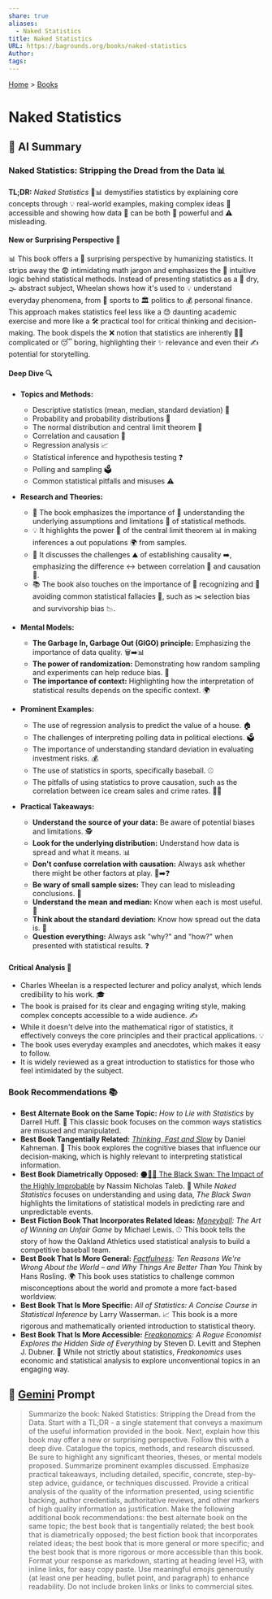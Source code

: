 ```yaml
---
share: true
aliases:
  - Naked Statistics
title: Naked Statistics
URL: https://bagrounds.org/books/naked-statistics
Author: 
tags: 
---
```

[Home](../index.md) > [Books](./index.md)  
# Naked Statistics  
## 🤖 AI Summary  
### Naked Statistics: Stripping the Dread from the Data 📊  
**TL;DR:** *Naked Statistics* 🙈📊 demystifies statistics by explaining core concepts through 💡 real-world examples, making complex ideas 🧠 accessible and showing how data 🧮 can be both 💪 powerful and ⚠️ misleading.  
  
#### **New or Surprising Perspective 🤯**  
📊 This book offers a 🤯 surprising perspective by humanizing statistics. It strips away the 😨 intimidating math jargon and emphasizes the 🤔 intuitive logic behind statistical methods. Instead of presenting statistics as a 🌵 dry, 🌫️ abstract subject, Wheelan shows how it's used to 💡 understand everyday phenomena, from 🏀 sports to 🏛️ politics to 💰 personal finance. This approach makes statistics feel less like a 😓 daunting academic exercise and more like a 🛠️ practical tool for critical thinking and decision-making. The book dispels the ❌ notion that statistics are inherently 😵‍💫 complicated or 😴 boring, highlighting their ✨ relevance and even their ✍️ potential for storytelling.  
  
#### **Deep Dive 🔍**  
* **Topics and Methods:**  
    * Descriptive statistics (mean, median, standard deviation) 📏  
    * Probability and probability distributions 🎲  
    * The normal distribution and central limit theorem 🔔  
    * Correlation and causation 🤝  
    * Regression analysis 📈  
    * Statistical inference and hypothesis testing ❓  
    * Polling and sampling 🗳️  
    * Common statistical pitfalls and misuses ⚠️  
* **Research and Theories:**  
    * 📖 The book emphasizes the importance of 🧠 understanding the underlying assumptions and limitations 🚧 of statistical methods.  
    * 💡 It highlights the power 💪 of the central limit theorem 📊 in making inferences a out populations 🌍 from samples.  
    * 🤔 It discusses the challenges ⛰️ of establishing causality ➡️, emphasizing the difference ↔️ between correlation 🤝 and causation 🎯.  
    * 📚 The book also touches on the importance of 👀 recognizing and 🚫 avoiding common statistical fallacies 🤦, such as ✂️ selection bias and survivorship bias 📉.  
  
* **Mental Models:**  
    * **The Garbage In, Garbage Out (GIGO) principle:** Emphasizing the importance of data quality. 🗑️➡️📊  
    * **The power of randomization:** Demonstrating how random sampling and experiments can help reduce bias. 🎲  
    * **The importance of context:** Highlighting how the interpretation of statistical results depends on the specific context. 🌍  
* **Prominent Examples:**  
    * The use of regression analysis to predict the value of a house. 🏠  
    * The challenges of interpreting polling data in political elections. 🗳️  
    * The importance of understanding standard deviation in evaluating investment risks. 💰  
    * The use of statistics in sports, specifically baseball. ⚾  
    * The pitfalls of using statistics to prove causation, such as the correlation between ice cream sales and crime rates. 🍦🚨  
* **Practical Takeaways:**  
    * **Understand the source of your data:** Be aware of potential biases and limitations. 🕵️  
    * **Look for the underlying distribution:** Understand how data is spread and what it means. 📊  
    * **Don't confuse correlation with causation:** Always ask whether there might be other factors at play. 🤝➡️❓  
    * **Be wary of small sample sizes:** They can lead to misleading conclusions. 🤏  
    * **Understand the mean and median:** Know when each is most useful. 📏  
    * **Think about the standard deviation:** Know how spread out the data is. 🔔  
    * **Question everything:** Always ask "why?" and "how?" when presented with statistical results. ❓  
  
#### **Critical Analysis 🧐**  
* Charles Wheelan is a respected lecturer and policy analyst, which lends credibility to his work. 🎓  
* The book is praised for its clear and engaging writing style, making complex concepts accessible to a wide audience. ✍️  
* While it doesn't delve into the mathematical rigor of statistics, it effectively conveys the core principles and their practical applications. 💡  
* The book uses everyday examples and anecdotes, which makes it easy to follow.  
* It is widely reviewed as a great introduction to statistics for those who feel intimidated by the subject.  
  
### **Book Recommendations 📚**  
* **Best Alternate Book on the Same Topic:** *How to Lie with Statistics* by Darrell Huff. 🤥 This classic book focuses on the common ways statistics are misused and manipulated.  
* **Best Book Tangentially Related:** *[Thinking, Fast and Slow](./thinking-fast-and-slow.md)* by Daniel Kahneman. 🧠 This book explores the cognitive biases that influence our decision-making, which is highly relevant to interpreting statistical information.  
* **Best Book Diametrically Opposed:** [⚫🦢🎲 The Black Swan: The Impact of the Highly Improbable](./the-black-swan-the-impact-of-the-highly-improbable.md) by Nassim Nicholas Taleb. 🦢 While *Naked Statistics* focuses on understanding and using data, *The Black Swan* highlights the limitations of statistical models in predicting rare and unpredictable events.  
* **Best Fiction Book That Incorporates Related Ideas:** *[Moneyball](./moneyball.md): The Art of Winning an Unfair Game* by Michael Lewis. ⚾ This book tells the story of how the Oakland Athletics used statistical analysis to build a competitive baseball team.  
* **Best Book That Is More General:** *[Factfulness](./factfulness.md): Ten Reasons We're Wrong About the World – and Why Things Are Better Than You Think* by Hans Rosling. 🌍 This book uses statistics to challenge common misconceptions about the world and promote a more fact-based worldview.  
* **Best Book That Is More Specific:** *All of Statistics: A Concise Course in Statistical Inference* by Larry Wasserman. 📈 This book is a more rigorous and mathematically oriented introduction to statistical theory.  
* **Best Book That Is More Accessible:** *[Freakonomics](./freakonomics.md): A Rogue Economist Explores the Hidden Side of Everything* by Steven D. Levitt and Stephen J. Dubner. 🤯 While not strictly about statistics, *Freakonomics* uses economic and statistical analysis to explore unconventional topics in an engaging way.  
  
## 💬 [Gemini](https://gemini.google.com) Prompt  
> Summarize the book: Naked Statistics: Stripping the Dread from the Data. Start with a TL;DR - a single statement that conveys a maximum of the useful information provided in the book. Next, explain how this book may offer a new or surprising perspective. Follow this with a deep dive. Catalogue the topics, methods, and research discussed. Be sure to highlight any significant theories, theses, or mental models proposed. Summarize prominent examples discussed. Emphasize practical takeaways, including detailed, specific, concrete, step-by-step advice, guidance, or techniques discussed. Provide a critical analysis of the quality of the information presented, using scientific backing, author credentials, authoritative reviews, and other markers of high quality information as justification. Make the following additional book recommendations: the best alternate book on the same topic; the best book that is tangentially related; the best book that is diametrically opposed; the best fiction book that incorporates related ideas; the best book that is more general or more specific; and the best book that is more rigorous or more accessible than this book. Format your response as markdown, starting at heading level H3, with inline links, for easy copy paste. Use meaningful emojis generously (at least one per heading, bullet point, and paragraph) to enhance readability. Do not include broken links or links to commercial sites.